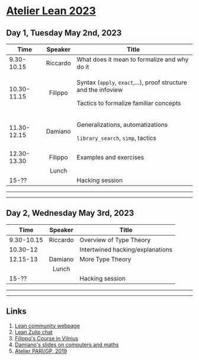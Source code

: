 # [Atelier Lean 2023](http://www.rnta.eu/7MSRNTA/index.html)

## Day 1, Tuesday May 2nd, 2023

| Time        | Speaker  | Title |
| -           | :-:      | - |
| 9.30-10.15  | Riccardo | What does it mean to formalize and why do it |
| 10.30-11.15 | Filippo  | <p>Syntax (`apply`, `exact`,...), proof structure and the infoview</p><p>Tactics to formalize familiar concepts</p> |
| 11.30-12.15 | Damiano  | <p>Generalizations, automatizations</p><p>`library_search`, `simp`, tactics</p> |
| 12.30-13.30 | Filippo  | Examples and exercises |
|             | Lunch    |
| 15-??       |          | Hacking session |

---

---

## Day 2, Wednesday May 3rd, 2023

| Time        | Speaker  | Title |
| -           | :-:      | - |
| 9.30-10.15  | Riccardo | Overview of Type Theory |
| 10.30-12    |          | Intertwined hacking/explanations |
| 12.15-13    | Damiano  | More Type Theory |
|             | Lunch    |
| 15-??       |          | Hacking session |

---

---

## Links

1. [Lean community webpage](https://leanprover-community.github.io/)
1. [Lean Zulip chat](https://leanprover.zulipchat.com/)
1. [Filippo's Course in Vilnius](https://github.com/faenuccio/May22_Vilnius)
1. [Damiano's slides on computers and maths](http://homepages.warwick.ac.uk/~maskal/slides/2020_ToM_Testa.pdf)
1. [Atelier PARI/GP, 2019](https://pari.math.u-bordeaux.fr/Events/PARI2019b/)
